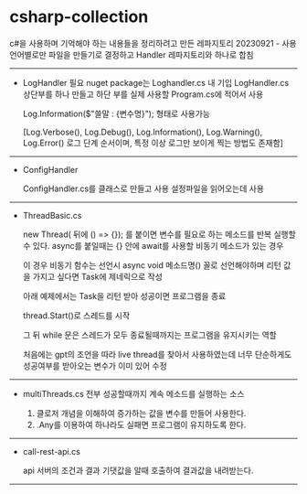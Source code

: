 # csharp-collection
c#을 사용하며 기억해야 하는 내용들을 정리하려고 만든 레파지토리
20230921 - 사용 언어별로만 파일을 만들기로 결정하고 Handler 레파지토리와 하나로 합침


-------------------------------------------------

 - LogHandler
   필요 nuget package는 Loghandler.cs 내 기입
   LogHandler.cs 상단부를 하나 만들고
   하단 부를 실제 사용할 Program.cs에 적어서 사용
 
   Log.Information($"쓸말 : {변수명}"); 형태로 사용가능 
 
   [Log.Verbose(), Log.Debug(), Log.Information(), Log.Warning(), Log.Error() 로그 단계 순서이며, 특정 이상 로그만 보이게 찍는 방법도 존재함]


------------------------------------

- ConfigHandler

  ConfigHandler.cs를 클래스로 만들고 사용
  설정파일을 읽어오는데 사용

------------------------------------------------------------------

  
- ThreadBasic.cs

  new Thread( 뒤에 () => {}); 를 붙이면 변수를 필요로 하는 메소드를 반복 실행할 수 있다.
  async를 붙일때는 {} 안에 await를 사용할 비동기 메소드가 있는 경우
  
  이 경우 비동기 함수는 선언시 async void 메소드명() 꼴로 선언해야하며
  리턴 값을 가지고 싶다면 Task<T>에 제네릭으로 작성

  아래 예제에서는 Task<bool>을 리턴 받아 성공이면 프로그램을 종료

  thread.Start()로 스레드를 시작

  그 뒤 while 문은 스레드가 모두 종료될때까지는 프로그램을 유지시키는 역할

  처음에는 gpt의 조언을 따라 live thread를 찾아서 사용하였는데
  너무 단순하게도 성공여부를 받아오는 변수가 이미 있어 수정
  
------------------------------------------------------------------


- multiThreads.cs
  전부 성공할때까지 계속 메소드를 실행하는 소스

  1. 클로저 개념을 이해하여 증가하는 값을 변수를 만들어 사용한다.
  2. .Any를 이용하여 하나라도 실패면 프로그램이 유지하도록 한다.
------------------------------------------------------------------

- call-rest-api.cs

  api 서버의 조건과 결과 기댓값을 알때 호출하여 결과값을 내려받는다.
------------------------------------------------------------------


